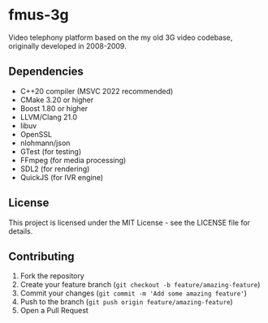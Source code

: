 # fmus-3g

Video telephony platform based on the my old 3G video codebase, originally developed in 2008-2009.

## Dependencies

- C++20 compiler (MSVC 2022 recommended)
- CMake 3.20 or higher
- Boost 1.80 or higher
- LLVM/Clang 21.0
- libuv
- OpenSSL
- nlohmann/json
- GTest (for testing)
- FFmpeg (for media processing)
- SDL2 (for rendering)
- QuickJS (for IVR engine)

## License

This project is licensed under the MIT License - see the LICENSE file for details.

## Contributing

1. Fork the repository
2. Create your feature branch (`git checkout -b feature/amazing-feature`)
3. Commit your changes (`git commit -m 'Add some amazing feature'`)
4. Push to the branch (`git push origin feature/amazing-feature`)
5. Open a Pull Request
